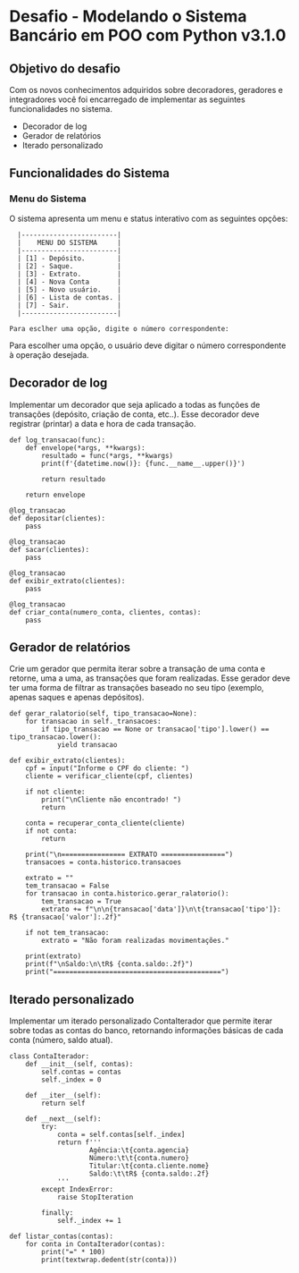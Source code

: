 # Desafio - Modelando o Sistema Bancário em POO com Python v3.1.0

## Objetivo do desafio
Com os novos conhecimentos adquiridos sobre decoradores, geradores e integradores você foi encarregado de implementar as seguintes funcionalidades no sistema.
-	Decorador de log
-	Gerador de relatórios
-	Iterado personalizado 

## Funcionalidades do Sistema

### Menu do Sistema
O sistema apresenta um menu e status interativo com as seguintes opções:
```
  |------------------------|
  |    MENU DO SISTEMA     |
  |------------------------|
  | [1] - Depósito.        | 
  | [2] - Saque.           |
  | [3] - Extrato.         |
  | [4] - Nova Conta       |
  | [5] - Novo usuário.    |
  | [6] - Lista de contas. | 
  | [7] - Sair.            | 
  |------------------------|

Para esclher uma opção, digite o número correspondente:
```

Para escolher uma opção, o usuário deve digitar o número correspondente à operação desejada.

## Decorador de log 
Implementar um decorador que seja aplicado a todas as funções de transações (depósito, criação de conta, etc..). Esse decorador deve registrar (printar) a data e hora de cada transação. 

```
def log_transacao(func):
    def envelope(*args, **kwargs):
        resultado = func(*args, **kwargs)
        print(f'{datetime.now()}: {func.__name__.upper()}')

        return resultado

    return envelope
```

```
@log_transacao
def depositar(clientes):
    pass

@log_transacao
def sacar(clientes):
    pass

@log_transacao
def exibir_extrato(clientes):
    pass

@log_transacao
def criar_conta(numero_conta, clientes, contas):
    pass
```

## Gerador de relatórios 
Crie um gerador que permita iterar sobre a transação de uma conta e retorne, uma a uma, as transações que foram realizadas. Esse gerador deve ter uma forma de filtrar as transações baseado no seu tipo (exemplo, apenas saques e apenas depósitos).
```
def gerar_ralatorio(self, tipo_transacao=None):
    for transacao in self._transacoes:
        if tipo_transacao == None or transacao['tipo'].lower() == tipo_transacao.lower():
            yield transacao
```
```
def exibir_extrato(clientes):
    cpf = input("Informe o CPF do cliente: ")
    cliente = verificar_cliente(cpf, clientes)

    if not cliente:
        print("\nCliente não encontrado! ")
        return

    conta = recuperar_conta_cliente(cliente)
    if not conta:
        return

    print("\n================ EXTRATO ================")
    transacoes = conta.historico.transacoes

    extrato = ""
    tem_transacao = False
    for transacao in conta.historico.gerar_ralatorio():
        tem_transacao = True
        extrato += f"\n\n{transacao['data']}\n\t{transacao['tipo']}: R$ {transacao['valor']:.2f}"

    if not tem_transacao:
        extrato = "Não foram realizadas movimentações."
    
    print(extrato)
    print(f"\nSaldo:\n\tR$ {conta.saldo:.2f}")
    print("==========================================")
```
## Iterado personalizado 
Implementar um iterado personalizado ContaIterador que permite iterar sobre todas as contas do banco, retornando informações básicas de cada conta (número, saldo atual).
```
class ContaIterador:
    def __init__(self, contas):
        self.contas = contas
        self._index = 0 

    def __iter__(self):
        return self

    def __next__(self):
        try:
            conta = self.contas[self._index]
            return f'''
                    Agência:\t{conta.agencia}
                    Número:\t\t{conta.numero}
                    Titular:\t{conta.cliente.nome}
                    Saldo:\t\tR$ {conta.saldo:.2f}
            '''
        except IndexError:
            raise StopIteration
        
        finally:
            self._index += 1
```

```
def listar_contas(contas):
    for conta in ContaIterador(contas):
        print("=" * 100)
        print(textwrap.dedent(str(conta)))
```
